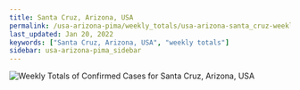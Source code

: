 ```yaml
---
title: Santa Cruz, Arizona, USA
permalink: /usa-arizona-pima/weekly_totals/usa-arizona-santa_cruz-weekly_totals.html
last_updated: Jan 20, 2022
keywords: ["Santa Cruz, Arizona, USA", "weekly totals"]
sidebar: usa-arizona-pima_sidebar
---
```


![Weekly Totals of Confirmed Cases for Santa Cruz, Arizona, USA](/covid_tracker/images/graphs/usa-arizona-santa_cruz-weekly_totals_graph.png)
